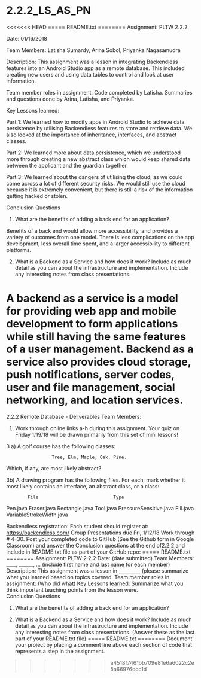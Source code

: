 # 2.2.2_LS_AS_PN
<<<<<<< HEAD
===== README.txt ========
Assignment: PLTW 2.2.2

Date: 01/16/2018

Team Members: Latisha Sumardy, Arina Sobol, Priyanka Nagasamudra

Description:
This assignment was a lesson in integrating Backendless features into an Android Studio app as a remote database. This included creating new users and using data tables to control and look at user information.

Team member roles in assignment: Code completed by Latisha. Summaries and questions done by Arina, Latisha, and Priyanka.

Key Lessons learned:

Part 1: We learned how to modify apps in Android Studio to achieve data persistence by utilising Backendless features to store and retrieve data. We also looked at the importance of inheritance, interfaces, and abstract classes.

Part 2: We learned more about data persistence, which we understood more through creating a new abstract class which would keep shared data between the applicant and the guardian together.

Part 3: We learned about the dangers of utilising the cloud, as we could come across a lot of different security risks. We would still use the cloud because it is extremely convenient, but there is still a risk of the information getting hacked or stolen.

Conclusion Questions
1)  What are the benefits of adding a back end for an application?

Benefits of a back end would allow more accessibility, and provides a variety of outcomes from one model. There is less complications on the app development, less overall time spent, and a larger accessibility to different platforms.


2) What is a Backend as a Service and how does it work? Include as much detail as you can about the infrastructure and implementation.  Include any interesting notes from class presentations.

A backend as a service is a model for providing web app and mobile development to form applications while still having the same features of a user management. Backend as a service also provides cloud storage, push notifications, server codes, user and file management, social networking, and location services.
=======
2.2.2 Remote Database - Deliverables
Team Members: 


1) Work through online links a-h during this assignment.  Your quiz on Friday 1/19/18 will be drawn primarily from this set of mini lessons!


3 a) A golf course has the following classes: 

                     Tree, Elm, Maple, Oak, Pine. 

Which, if any, are most likely abstract?



3b) A drawing program has the following files. For each, mark whether it most likely contains an interface, an abstract class, or a class:

            File							Type
Pen.java 
Eraser.java 
Rectangle.java 
Tool.java 
PressureSensitive.java 
Fill.java 
VariableStrokeWidth.java 


Backendless registration:
Each student should register at: https://backendless.com/
Group Presentations due Fri, 1/12/18
Work through # 4-30.  Post your completed code to GitHub  (See the Github form in Google Classroom) and answer the Conclusion questions at the end of2.2.2,and include in README.txt
file as part of your GitHub repo:
===== README.txt ========
Assignment: PLTW 2.2.2
Date: (date submitted)
Team Members: ____, ______, ... (include first name and last name for each member)
Description:
This assignment was a lesson in _________ (please summarize what you learned based on topics covered.
Team member roles in assignment: (Who did what)
Key Lessons learned:
Summarize what you think important teaching points from the lesson were.  
Conclusion Questions
1)  What are the benefits of adding a back end for an application? 




2) What is a Backend as a Service and how does it work? Include as much detail as you can about the infrastructure and implementation.  Include any interesting notes from class presentations.
(Answer these as the last part of your README.txt file)
===== README.txt ========
Document your project by placing a comment line above each section of code that represents
a step in the assignment. 

>>>>>>> a4518f7461bb709e81e6a6022c2e5a66976dcc1d
